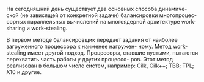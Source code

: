 На сегодняшний день существует два основных способа динамиче-
ской (не зависящей от конкретной задачи) балансировки многопроцес-
сорных параллельных вычислений на многоядерной архитектуре work-sharing и 
work-stealing. 

В первом методе балансировщик передает
задания от наиболее загруженного процессора к наименее нагружен-
ному. Метод work-stealing имеет другой подход. Процессоры, ставшие
пустыми, пытаются перехватить часть работы у других процессо-
ров. Этот метод реализован в большом числе систем, например: Cilk,
Cilk++; TBB; TPL; X10 и другие.

